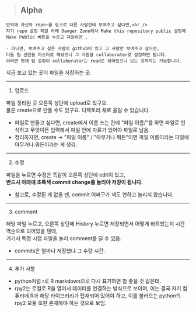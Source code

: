 > ## Alpha

```
만약에 자신의 repo~를 링크로 다른 사람한테 보여주고 싶다면,<br />
자기 repo 설정 제일 아래 Danger Zone에서 Make this repository public 설정에 Make Public 버튼을 누르고 저장하면 .

- 아니면, 보여주고 싶은 사람이 github이 있고 그 사람만 보여주고 싶으면,
다들 팀 권한을 마스터로 해놨으니 그 사람을 collaborater로 설정하면 됩니다.
이러면 현재 팀 설정이 collaborator는 read로 되어있으니 보는 것까지는 가능합니다.
```

지금 보고 있는 곳이 파일을 저장하는 곳.

***
1. 업로드

파일 정리된 곳 오른쪽 상단에 upload로 있구요.<br />
물론 create으로 만들 수도 있구요. 디렉토리 채로 올릴 수 있습니다.

- 파일로 만들고 싶다면, create에서 이름 쓰는 칸에 "파일 이름/"를 하면 파일로 인식하고 무엇이든 입력해서 파일 안에 자료가 있어야 파일로 남음.
- 정리하자면, create -> "파일 이름" / "아무거나.뭐든"이면 파일 이름이라는 파일에 아무거나.뭐든이라는 게 생김.
---
2. 수정

파일을 누르면 수정은 똑같이 오른쪽 상단에 edit이 있고,<br />
**반드시 아래에 초록색 commit change를 눌러야 저장이 됩니다.**

- 참고로, 수정된 게 없을 땐, commit 어쩌구가 색도 연하고 눌리지 않습니다.
---
3. comment

해당 파일 누르고, 오른쪽 상단에 History 누르면 저장되면서 어떻게 바뀌었는지 시간 역순으로 되어있을 텐데,<br />
거기서 특정 시점 파일을 눌러 comment를 달 수 있음.

- commits은 얼마나 저장했냐 그 수랑 시간.
---

4. 추가 사항

- python처럼 r로 R markdown으로 다시 표기하면 참 좋을 것 같은데.
- rpy2는 로컬로 R을 열어서 데이터를 연결하는 방식으로 보이며, 이는 결국 자기 컴퓨터에 R과 해당 라이브러리가 탑재되어 있어야 하고,
이를 불러오는 python의 rpy2 모듈 또한 존재해야 하는 것으로 보임.
